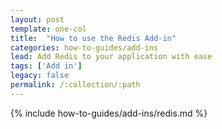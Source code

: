 ```yaml
---
layout: post
template: one-col
title:  "How to use the Redis Add-in"
categories: how-to-guides/add-ins
lead: Add Redis to your application with ease
tags: ['Add in']
legacy: false
permalink: /:collection/:path
---
```



{% include how-to-guides/add-ins/redis.md %}